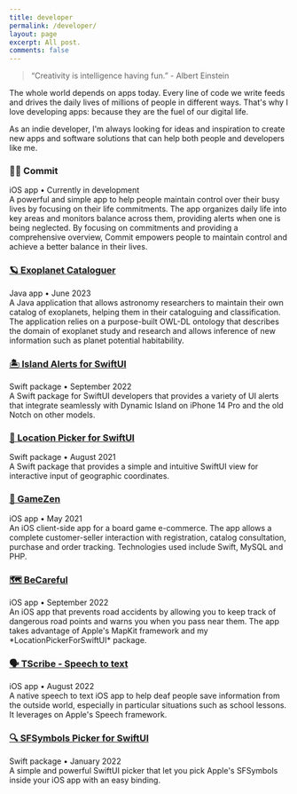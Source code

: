 ```yaml
---
title: developer
permalink: /developer/
layout: page
excerpt: All post.
comments: false
---
```


> “Creativity is intelligence having fun.” - Albert Einstein

The whole world depends on apps today. Every line of code we write feeds and drives the daily lives of millions of people in different ways. That's why I love developing apps: because they are the fuel of our digital life.

As an indie developer, I'm always looking for ideas and inspiration to create new apps and software solutions that can help both people and developers like me.

<!--**Below you can find some cool stuff I've made - both in and out of university**.-->

### 💪🏻 Commit
<div class="post-meta">
	iOS app • Currently in development
</div>
A powerful and simple app to help people maintain control over their busy lives by focusing on their life commitments. The app organizes daily life into key areas and monitors balance across them, providing alerts when one is being neglected. By focusing on commitments and providing a comprehensive overview, Commit empowers people to maintain control and achieve a better balance in their lives.

### [🪐 Exoplanet Cataloguer](https://github.com/alessiorubicini/ExoplanetCataloguer)
<div class="post-meta">
	Java app • June 2023
</div>
A  Java application that allows astronomy researchers to maintain their own catalog of exoplanets, helping them in their cataloguing and classification. The application relies on a purpose-built OWL-DL ontology that describes the domain of exoplanet study and research and allows inference of new information such as planet potential habitability.

### [🏝️ Island Alerts for SwiftUI](https://github.com/alessiorubicini/IslandAlertsForSwiftUI)
<div class="post-meta">
	Swift package • September 2022
</div>
A Swift package for SwiftUI developers that provides a variety of UI alerts that integrate seamlessly with Dynamic Island on iPhone 14 Pro and the old Notch on other models.

<!--<img src="/assets/img/projects/IslandAlertsNoBg.png" alt="app-screen" width="300"/>-->

### [📍 Location Picker for SwiftUI](https://github.com/alessiorubicini/LocationPickerForSwiftUI)
<div class="post-meta">
	Swift package • August 2021
</div>
A Swift package that provides a simple and intuitive SwiftUI view for interactive input of geographic coordinates.

### [🛒 GameZen](https://github.com/alessiorubicini/GameZen-iOS)
<div class="post-meta">
	iOS app • May 2021
</div>
An iOS client-side app for a board game e-commerce. The app allows a complete customer-seller interaction with registration, catalog consultation, purchase and order tracking. Technologies used include Swift, MySQL and PHP.

### [🗺️ BeCareful](https://github.com/alessiorubicini/BeCareful-iOS)
<div class="post-meta">
	iOS app • September 2022
</div>
An iOS app that prevents road accidents by allowing you to keep track of dangerous road points and warns you when you pass near them. The app takes advantage of Apple's MapKit framework and my *LocationPickerForSwiftUI* package.

### [🗣️ TScribe - Speech to text](https://github.com/alessiorubicini/TScribe-iOS)
<div class="post-meta">
	iOS app • August 2022
</div>
A native speech to text iOS app to help deaf people save information from the outside world, especially in particular situations such as school lessons. It leverages on Apple's Speech framework.

### [🔍 SFSymbols Picker for SwiftUI](https://github.com/alessiorubicini/SFSymbolsPickerForSwiftUI)
<div class="post-meta">
	Swift package • January 2022
</div>
A simple and powerful SwiftUI picker that let you pick Apple's SFSymbols inside your iOS app with an easy binding.

